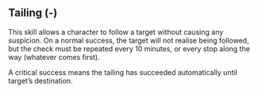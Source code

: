 ## Tailing (-)

This skill allows a character to follow a target without causing any suspicion.
On a normal success, the target will not realise being followed, but the check
must be repeated every 10 minutes, or every stop along the way (whatever comes
first).

A critical success means the tailing has succeeded automatically until
target’s destination.

